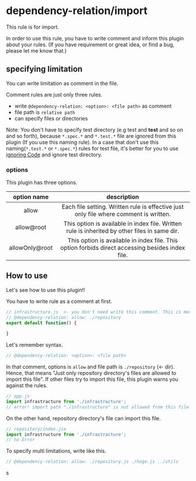 # dependency-relation/import
This rule is for import.

In order to use this rule, you have to write comment and inform this plugin about your rules.
(If you have requirement or great idea, or find a bug, please let me know that.)

## specifying limitation
You can write limitation as comment in the file.

Comment rules are just only three rules.

- write `@dependency-relation: <option>: <file path>` as comment
- file path is `relative path`
- can specify files or directories

Note: You don't have to specify test directory (e.g test and __test__ and so on and so forth), because `*.spec.*` and `*.test.*` file are ignored from this plugin (If you use this naming rule).
In a case that don't use this naming(`*.test.*` or `*.spec.*`) rules for test file, it's better for you to use  [ignoring Code](https://eslint.org/docs/user-guide/configuring/ignoring-code#ignorepatterns-in-config-files) and ignore test directory.

### options
This plugin has three options.

|option name| description|
|:--:|:---------:|
|allow| Each file setting. Written rule is effective just only file where comment is written.|
|allow@root| This option is available in index file. Written rule is inherited by other files in same dir.|
|allowOnly@root| This option is available in index file. This option forbids direct accessing besides index file.|

## How to use
Let's see how to use this plugin!!

You have to write rule as a comment at first.

```javascript
// infrastructure.js  <- you don't need write this comment. This is mere showing file name in doc.
// @dependency-relation: allow: ./repository
export default function() {
  
}
```

Let's remember syntax.

```javascript
// @dependency-relation: <option>: <file path>
```

In that comment, options is `allow` and file path is `./repository` (<- dir).
Hence, that means "Just only repository directory's files are allowed to import this file".
If other files try to import this file, this plugin warns you against the rules.

```javascript
// app.js
import infrastracture from './infrastracture';
// error! import path "./infrastructure" is not allowed from this file  dependency-relation/import
```

On the other hand, repository directory's file can import this file.

```javascript
// repository/index.jsx
import infrastructure from './infrastracture';
// no Error
```

To specify multi limitations, write like this.

```javascript
// @dependency-relation: allow: ./repository.js ./hoge.js ../utils
```

s

